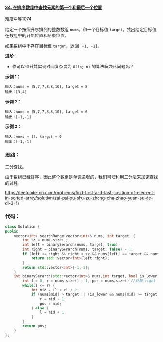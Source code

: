 #### [34. 在排序数组中查找元素的第一个和最后一个位置](https://leetcode-cn.com/problems/find-first-and-last-position-of-element-in-sorted-array/)

难度中等1074

给定一个按照升序排列的整数数组 `nums`，和一个目标值 `target`。找出给定目标值在数组中的开始位置和结束位置。

如果数组中不存在目标值 `target`，返回 `[-1, -1]`。

**进阶：**

- 你可以设计并实现时间复杂度为 `O(log n)` 的算法解决此问题吗？

**示例 1：**

```
输入：nums = [5,7,7,8,8,10], target = 8
输出：[3,4]
```

**示例 2：**

```
输入：nums = [5,7,7,8,8,10], target = 6
输出：[-1,-1]
```

**示例 3：**

```
输入：nums = [], target = 0
输出：[-1,-1]
```

### 思路：

二分查找。

由于数组已经排序，因此整个数组是单调递增的，我们可以利用二分法来加速查找的过程。

https://leetcode-cn.com/problems/find-first-and-last-position-of-element-in-sorted-array/solution/zai-pai-xu-shu-zu-zhong-cha-zhao-yuan-su-de-di-3-4/

### 代码：

```c++
class Solution {
public:
    vector<int> searchRange(vector<int>& nums, int target) {
        int sz = nums.size();
        int left = binarySerarch(nums, target, true);
        int right = binarySerarch(nums, target, false) - 1;
        if (left <= right && right < sz && nums[left] == target && nums[right] == target) {
            return std::vector<int>{left,right};
        }
        return std::vector<int>{-1,-1};
    }
    int binarySerarch(std::vector<int>& nums,int target, bool is_lower) {
        int l = 0, r = nums.size() - 1, pos = nums.size();//处理 right = size 的情况
        while(l <= r) {
            int mid = (l + r) / 2;
            if (nums[mid] > target || (is_lower && nums[mid] >= target)) {
                r = mid - 1;
                pos = mid;
            } else {
                l = mid + 1;
            }
        }
        return pos;
    }
};
```

